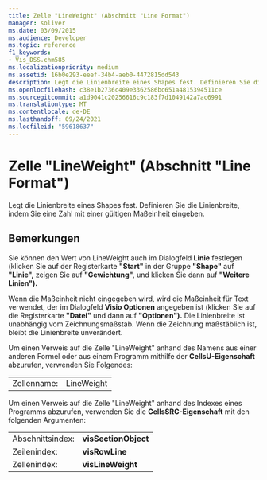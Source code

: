 ```yaml
---
title: Zelle "LineWeight" (Abschnitt "Line Format")
manager: soliver
ms.date: 03/09/2015
ms.audience: Developer
ms.topic: reference
f1_keywords:
- Vis_DSS.chm585
ms.localizationpriority: medium
ms.assetid: 16b0e293-eeef-34b4-aeb0-4472815dd543
description: Legt die Linienbreite eines Shapes fest. Definieren Sie die Linienbreite, indem Sie eine Zahl mit einer gültigen Maßeinheit eingeben.
ms.openlocfilehash: c38e1b2736c409e3362586bc651a4815394511ce
ms.sourcegitcommit: a1d9041c20256616c9c183f7d1049142a7ac6991
ms.translationtype: MT
ms.contentlocale: de-DE
ms.lasthandoff: 09/24/2021
ms.locfileid: "59618637"
---
```

# <a name="lineweight-cell-line-format-section"></a>Zelle "LineWeight" (Abschnitt "Line Format")

Legt die Linienbreite eines Shapes fest. Definieren Sie die Linienbreite, indem Sie eine Zahl mit einer gültigen Maßeinheit eingeben.
  
## <a name="remarks"></a>Bemerkungen

Sie können den Wert von LineWeight auch im Dialogfeld **Linie** festlegen (klicken Sie auf der Registerkarte **"Start"** in der Gruppe **"Shape"** auf **"Linie",** zeigen Sie auf **"Gewichtung",** und klicken Sie dann auf **"Weitere Linien").**
  
Wenn die Maßeinheit nicht eingegeben wird, wird die Maßeinheit für Text verwendet, der im Dialogfeld **Visio Optionen** angegeben ist (klicken Sie auf die Registerkarte **"Datei"** und dann auf **"Optionen").** Die Linienbreite ist unabhängig vom Zeichnungsmaßstab. Wenn die Zeichnung maßstäblich ist, bleibt die Linienbreite unverändert. 
  
Um einen Verweis auf die Zelle "LineWeight" anhand des Namens aus einer anderen Formel oder aus einem Programm mithilfe der **CellsU-Eigenschaft** abzurufen, verwenden Sie Folgendes: 
  
|||
|:-----|:-----|
| Zellenname:  <br/> | LineWeight  <br/> |
   
Um einen Verweis auf die Zelle "LineWeight" anhand des Indexes eines Programms abzurufen, verwenden Sie die **CellsSRC-Eigenschaft** mit den folgenden Argumenten: 
  
|||
|:-----|:-----|
| Abschnittsindex:  <br/> |**visSectionObject** <br/> |
| Zeilenindex:  <br/> |**visRowLine** <br/> |
| Zellenindex:  <br/> |**visLineWeight** <br/> |
   

